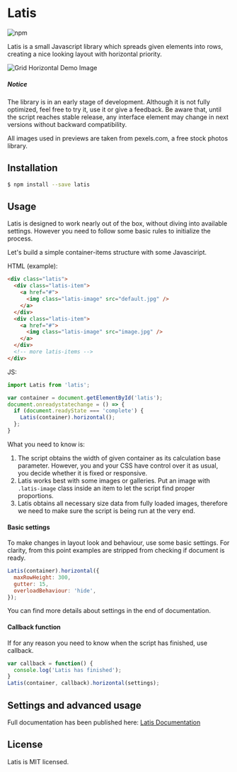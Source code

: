 # Latis

![npm](https://img.shields.io/npm/v/latis.svg?color=%237fa68e)

Latis is a small Javascript library which spreads given elements into rows, creating a nice looking layout with horizontal priority.


![Grid Horizontal Demo Image](http://igor.migasiewicz.pl/latis/promo/Latis_CoverExample.jpg)

##### Notice
The library is in an early stage of development. Although it is not fully optimized, feel free to try it, use it or give a feedback. Be aware that, until the script reaches stable release, any interface element may change in next versions without backward compatibility.

All images used in previews are taken from pexels.com, a free stock photos library.

## Installation

```bash
$ npm install --save latis
```

## Usage

Latis is designed to work nearly out of the box, without diving into available settings. However you need to follow some basic rules to initialize the process.

Let's build a simple container-items structure with some Javasciript.

HTML (example):
```html
<div class="latis">
  <div class="latis-item">
    <a href="#">
      <img class="latis-image" src="default.jpg" />
    </a>
  </div>
  <div class="latis-item">
    <a href="#">
      <img class="latis-image" src="image.jpg" />
    </a>
  </div>
  <!-- more latis-items -->
</div>
```

JS:
```javascript
import Latis from 'latis';

var container = document.getElementById('latis');
document.onreadystatechange = () => {
  if (document.readyState === 'complete') {
    Latis(container).horizontal();
  };
}
```

What you need to know is:
1. The script obtains the width of given container as its calculation base parameter. However, you and your CSS have control over it as usual, you decide whether it is fixed or responsive.
2. Latis works best with some images or galleries. Put an image with `.latis-image` class inside an item to let the script find proper proportions.
3. Latis obtains all necessary size data from fully loaded images, therefore we need to make sure the script is being run at the very end.

#### Basic settings
To make changes in layout look and behaviour, use some basic settings.
For clarity, from this point examples are stripped from checking if document is ready.

```javascript
Latis(container).horizontal({
  maxRowHeight: 300,
  gutter: 15,
  overloadBehaviour: 'hide',
});
```

You can find more details about settings in the end of documentation.

#### Callback function
If for any reason you need to know when the script has finished, use callback.

```javascript
var callback = function() {
  console.log('Latis has finished');
}
Latis(container, callback).horizontal(settings);
```

## Settings and advanced usage
Full documentation has been published here: [Latis Documentation](http://dev.migasiewicz.pl/latis)

## License

Latis is MIT licensed.
